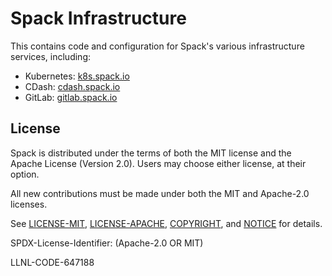 # Spack Infrastructure

This contains code and configuration for Spack's various infrastructure
services, including:

* Kubernetes: [k8s.spack.io](https://k8s.spack.io)
* CDash: [cdash.spack.io](https://cdash.spack.io)
* GitLab: [gitlab.spack.io](https://gitlab.spack.io)

License
----------------

Spack is distributed under the terms of both the MIT license and the
Apache License (Version 2.0). Users may choose either license, at their
option.

All new contributions must be made under both the MIT and Apache-2.0
licenses.

See [LICENSE-MIT](https://github.com/spack/spack-infrastructure/blob/master/LICENSE-MIT),
[LICENSE-APACHE](https://github.com/spack/spack-infrastructure/blob/master/LICENSE-APACHE),
[COPYRIGHT](https://github.com/spack/spack-infrastructure/blob/master/COPYRIGHT), and
[NOTICE](https://github.com/spack/spack-infrastructure/blob/master/NOTICE) for details.

SPDX-License-Identifier: (Apache-2.0 OR MIT)

LLNL-CODE-647188
